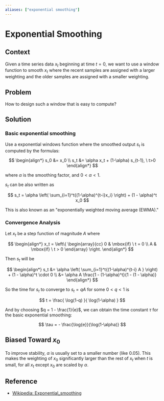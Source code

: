 ```yaml
---
aliases: ["exponential smoothing"]
---
```


# Exponential Smoothing

## Context

Given a time series data $x_t$ beginning at time $t = 0$, we want to use a window function to smooth $x_t$ where the recent samples are assigned with a larger weighting and the older samples are assigned with a smaller weighting.

## Problem

How to design such a window that is easy to compute?

## Solution

### Basic exponential smoothing

Use a exponential windows function where the smoothed output $s_t$ is computed by the formulas:

$$
\begin{align*}
s_0 &= x_0 \\
s_t &= \alpha x_t + (1-\alpha) s_{t-1}, \ t>0
\end{align*}
$$

where $\alpha$ is the smoothing factor, and $0 < \alpha < 1$.

$s_t$ can be also written as

$$
s_t = \alpha \left( \sum_{i=1}^t{(1-\alpha)^{t-i}x_i} \right) + (1 - \alpha)^t x_0
$$

This is also known as an "exponentially weighted moving average (EWMA)."

### Convergence Analysis

Let $x_t$ be a step function of magnitude $A$ where

$$
\begin{align*}
x_t = \left\{
    \begin{array}{cc}
        0 & \mbox{if} \ t = 0 \\
        A & \mbox{if} \ t > 0
    \end{array}
\right.
\end{align*}
$$

Then $s_t$ will be

$$
\begin{align*}
s_t &= \alpha \left( \sum_{i=1}^t{(1-\alpha)^{t-i} A } \right) + (1 - \alpha)^t \cdot 0 \\
    &= \alpha A \frac{1 - (1-\alpha)^t}{1 - (1 - \alpha)}
\end{align*}
$$

So the time for $s_t$ to converge to $s_t = qA$ for some $0 < q < 1$ is

$$
t = \frac{ \log(1-q) }{ \log(1-\alpha) }
$$

And by choosing $q = 1 - \frac{1}{e}$, we can obtain the time constant $\tau$ for the basic exponential smoothing:

$$
\tau = - \frac{\log{e}}{\log(1-\alpha)}
$$
## Biased Toward $x_0$

To improve stability, $\alpha$ is usually set to a smaller number (like 0.05). This makes the weighting of $x_0$ significantly larger than the rest of $x_t$ when $t$ is small, for all $x_t$ except $x_0$ are scaled by $\alpha$.


## Reference

* [Wikipedia: Exponential_smoothing](https://en.wikipedia.org/wiki/Exponential_smoothing) 